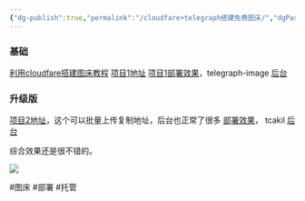 ```yaml
---
{"dg-publish":true,"permalink":"/cloudfare+telegraph搭建免费图床/","dgPassFrontmatter":true,"noteIcon":""}
---
```


### 基础
[利用cloudfare搭建图床教程](https://baijiahao.baidu.com/s?id=1777556287468058410)
[项目1地址](https://github.com/cf-pages/Telegraph-Image)
[项目1部署效果](https://telegraph-image-6pq.pages.dev)，telegraph-image
[后台](https://telegraph-image-6pq.pages.dev/admin)

### 升级版
[项目2地址](https://github.com/x-dr/telegraph-Image)，这个可以批量上传复制地址，后台也正常了很多
[部署效果](https://kkklll.zhzhzh.fun/)， tcakil
[后台]([kkklll.zhzhzh.fun/admin](https://kkklll.zhzhzh.fun/admin))

综合效果还是很不错的。

![](https://telegraph-image-6pq.pages.dev/file/59ff19aa0570131f64b3c.jpg)

#图床 #部署 #托管